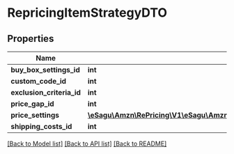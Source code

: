 # RepricingItemStrategyDTO

## Properties
Name | Type | Description | Notes
------------ | ------------- | ------------- | -------------
**buy_box_settings_id** | **int** |  | [optional] 
**custom_code_id** | **int** |  | [optional] 
**exclusion_criteria_id** | **int** |  | [optional] 
**price_gap_id** | **int** |  | [optional] 
**price_settings** | [**\eSagu\Amzn\RePricing\V1\eSagu\Amzn\RePricing\V1\Model\RepricingItemPriceSettingsDTO**](RepricingItemPriceSettingsDTO.md) |  | [optional] 
**shipping_costs_id** | **int** |  | [optional] 

[[Back to Model list]](../README.md#documentation-for-models) [[Back to API list]](../README.md#documentation-for-api-endpoints) [[Back to README]](../README.md)


